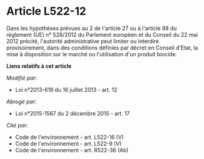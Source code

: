 # Article L522-12

Dans les hypothèses prévues au 2 de l'article 27 ou à l'article 88 du règlement (UE) n° 528/2012 du Parlement européen et du
Conseil du 22 mai 2012 précité, l'autorité administrative peut limiter ou interdire provisoirement, dans des conditions
définies par décret en Conseil d'Etat, la mise à disposition sur le marché ou l'utilisation d'un produit biocide.

**Liens relatifs à cet article**

_Modifié par_:

  - Loi n°2013-619 du 16 juillet 2013 - art. 12

_Abrogé par_:

  - Loi n°2015-1567 du 2 décembre 2015 - art. 17

_Cité par_:

  - Code de l'environnement - art. L522-16 (V)
  - Code de l'environnement - art. L522-9 (V)
  - Code de l'environnement - art. R522-36 (Ab)
